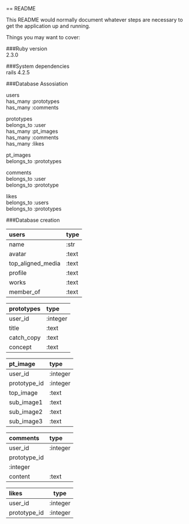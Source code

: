 == README

This README would normally document whatever steps are necessary to get the
application up and running.

Things you may want to cover:

###Ruby version  
2.3.0

###System dependencies  
rails 4.2.5

###Database Assosiation  

users  
 has_many :prototypes  
 has_many :comments  

prototypes  
 belongs_to :user  
 has_many :pt_images  
 has_many :comments  
 has_many :likes  

pt_images  
 belongs_to :prototypes  

comments  
 belongs_to :user  
 belongs_to :prototype  

likes  
 belongs_to :users  
 belongs_to :prototypes  



###Database creation  

|users|type   
|:----|:---  
|name|:str
|avatar|:text  
|top_aligned_media|:text    
|profile|:text  
|works|:text   
|member_of|:text  

|prototypes|type  
|:---------|:---  
|user_id|:integer  
|title|:text  
|catch_copy|:text  
|concept|:text  

|pt_image|type  
|:-------|:---  
|user_id|:integer  
|prototype_id|:integer  
|top_image|:text  
|sub_image1|:text  
|sub_image2|:text  
|sub_image3|:text  

|comments|type  
|:-------|:---  
|user_id|:integer  
|prototype_id   
|:integer  
|content|:text  

|likes|type  
|:----|----  
|user_id|:integer  
|prototype_id|:integer  
